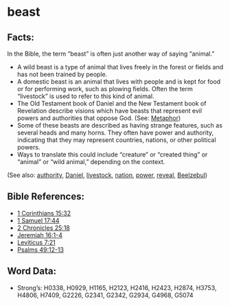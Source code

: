 # beast

## Facts:

In the Bible, the term “beast” is often just another way of saying “animal.”

* A wild beast is a type of animal that lives freely in the forest or fields and has not been trained by people.
* A domestic beast is an animal that lives with people and is kept for food or for performing work, such as plowing fields. Often the term “livestock” is used to refer to this kind of animal.
* The Old Testament book of Daniel and the New Testament book of Revelation describe visions which have beasts that represent evil powers and authorities that oppose God. (See: [Metaphor](../../translate/figs-metaphor))
* Some of these beasts are described as having strange features, such as several heads and many horns. They often have power and authority, indicating that they may represent countries, nations, or other political powers.
* Ways to translate this could include “creature” or “created thing” or “animal” or “wild animal,” depending on the context.

(See also: [authority](../kt/authority.md), [Daniel](../names/daniel.md), [livestock](../other/livestock.md), [nation](../other/nation.md), [power](../kt/power.md), [reveal](../kt/reveal.md), [Beelzebul](../names/beelzebul.md))

## Bible References:

* [1 Corinthians 15:32](rc://en/tn/help/1co/15/32)
* [1 Samuel 17:44](rc://en/tn/help/1sa/17/44)
* [2 Chronicles 25:18](rc://en/tn/help/2ch/25/18)
* [Jeremiah 16:1-4](rc://en/tn/help/jer/16/01)
* [Leviticus 7:21](rc://en/tn/help/lev/07/21)
* [Psalms 49:12-13](rc://en/tn/help/psa/049/012)

## Word Data:

* Strong’s: H0338, H0929, H1165, H2123, H2416, H2423, H2874, H3753, H4806, H7409, G2226, G2341, G2342, G2934, G4968, G5074
